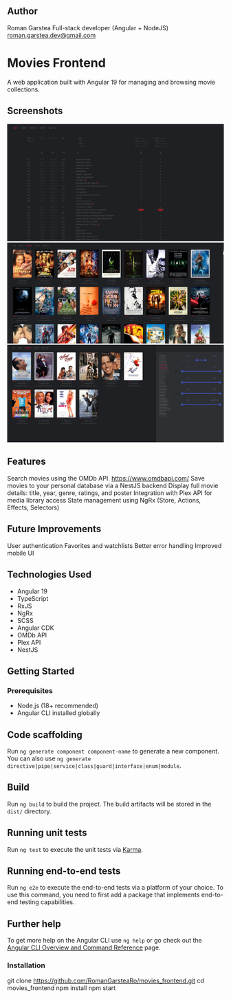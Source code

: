 ## Author
Roman Garstea
Full-stack developer (Angular + NodeJS)
roman.garstea.dev@gmail.com

# Movies Frontend
A web application built with Angular 19 for managing and browsing movie collections.

## Screenshots
![List View](src/assets/screenshots/list.png)
![Posters View](src/assets/screenshots/poster.png)
![Filter View](src/assets/screenshots/filter.png)

## Features
Search movies using the OMDb API. https://www.omdbapi.com/
Save movies to your personal database via a NestJS backend
Display full movie details: title, year, genre, ratings, and poster
Integration with Plex API for media library access
State management using NgRx (Store, Actions, Effects, Selectors)

## Future Improvements
User authentication
Favorites and watchlists
Better error handling
Improved mobile UI

## Technologies Used
- Angular 19
- TypeScript
- RxJS
- NgRx
- SCSS
- Angular CDK
- OMDb API
- Plex API
- NestJS

## Getting Started

### Prerequisites
- Node.js (18+ recommended)
- Angular CLI installed globally

## Code scaffolding
Run `ng generate component component-name` to generate a new component. You can also use `ng generate directive|pipe|service|class|guard|interface|enum|module`.

## Build
Run `ng build` to build the project. The build artifacts will be stored in the `dist/` directory.

## Running unit tests
Run `ng test` to execute the unit tests via [Karma](https://karma-runner.github.io).

## Running end-to-end tests
Run `ng e2e` to execute the end-to-end tests via a platform of your choice. To use this command, you need to first add a package that implements end-to-end testing capabilities.

## Further help
To get more help on the Angular CLI use `ng help` or go check out the [Angular CLI Overview and Command Reference](https://angular.io/cli) page.

### Installation
git clone https://github.com/RomanGarsteaRo/movies_frontend.git
cd movies_frontend
npm install
npm start
